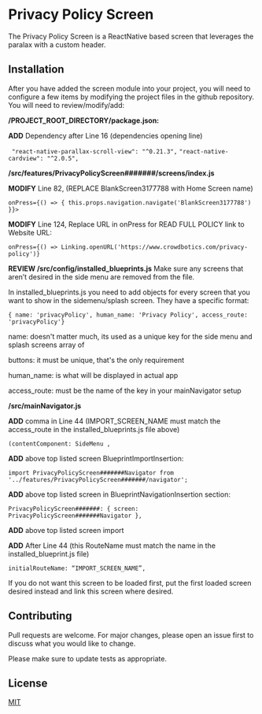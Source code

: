 # Privacy Policy Screen

The Privacy Policy Screen is a ReactNative based screen that leverages the paralax with a custom header.
  
## Installation

After you have added the screen module into your project, you will need to configure a few items by modifying the project 
files in the github repository. You will need to review/modify/add:

**/PROJECT_ROOT_DIRECTORY/package.json:**

  **ADD** Dependency after Line 16 (dependencies opening line)
  
  ``` "react-native-parallax-scroll-view": "^0.21.3",```
  ``` "react-native-cardview": "^2.0.5", ```


**/src/features/PrivacyPolicyScreen#######/screens/index.js**

  **MODIFY** Line 82, (REPLACE BlankScreen3177788 with Home Screen name)
  
  ``` onPress={() => { this.props.navigation.navigate('BlankScreen3177788') }}> ```
  
  **MODIFY** Line 124, Replace URL in onPress for READ FULL POLICY link to Website URL:
  
  ```onPress={() => Linking.openURL('https://www.crowdbotics.com/privacy-policy')} ```

  **REVIEW /src/config/installed_blueprints.js**
    Make sure any screens that aren’t desired in the side menu are removed from the file.

   In installed_blueprints.js you need to add objects for every screen that you want to show in the sidemenu/splash screen.
   They have a specific format:
   
   ``` { name: 'privacyPolicy', human_name: 'Privacy Policy', access_route: 'privacyPolicy'} ```
   
   name:  doesn't matter much, its used as a unique key for the side menu and splash screens array of 
   
   buttons:  it must be unique, that's the only requirement
   
   human_name:  is what will be displayed in actual app
   
   access_route:  must be the name of the key in your mainNavigator setup  
  
  **/src/mainNavigator.js**
   
   **ADD** comma in Line 44 (IMPORT_SCREEN_NAME must match the access_route in the installed_blueprints.js file above)
   
   ```(contentComponent: SideMenu , ```

   **ADD** above top listed screen BlueprintImportInsertion:  
   
   ```import PrivacyPolicyScreen#######Navigator from '../features/PrivacyPolicyScreen#######/navigator';```
   
   **ADD** above top listed screen in BlueprintNavigationInsertion section:
   
   ```PrivacyPolicyScreen#######: { screen: PrivacyPolicyScreen#######Navigator },```
   
   **ADD** above top listed screen import
   
   **ADD** After Line 44 (this RouteName must match the name in the installed_blueprint.js file)
   
   ```initialRouteName: “IMPORT_SCREEN_NAME”, ```

   If you do not want this screen to be loaded first, put the first loaded screen desired instead and link this screen where desired.

## Contributing
Pull requests are welcome. For major changes, please open an issue first to discuss what you would like to change.

Please make sure to update tests as appropriate.

## License
[MIT](https://choosealicense.com/licenses/mit/)
